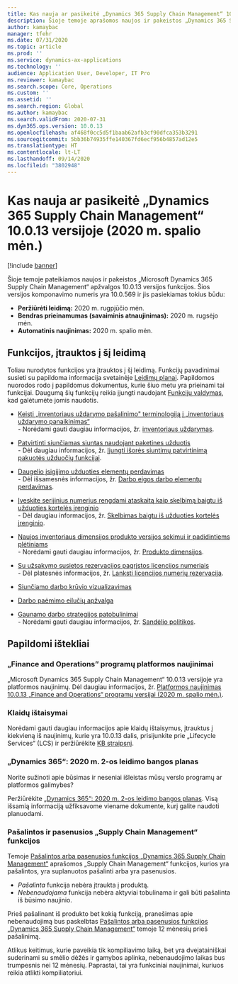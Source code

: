 ```yaml
---
title: Kas nauja ar pasikeitė „Dynamics 365 Supply Chain Management“ 10.0.13 versijoje (2020 m. spalio mėn.)
description: Šioje temoje aprašomos naujos ir pakeistos „Dynamics 365 Supply Chain Management“ 10.0.13 versijos funkcijos.
author: kamaybac
manager: tfehr
ms.date: 07/31/2020
ms.topic: article
ms.prod: ''
ms.service: dynamics-ax-applications
ms.technology: ''
audience: Application User, Developer, IT Pro
ms.reviewer: kamaybac
ms.search.scope: Core, Operations
ms.custom: ''
ms.assetid: ''
ms.search.region: Global
ms.author: kamaybac
ms.search.validFrom: 2020-07-31
ms.dyn365.ops.version: 10.0.13
ms.openlocfilehash: af468f0cc5d5f1baab62afb3cf90dfca353b3291
ms.sourcegitcommit: 5bb36b74935ffe140367fd6ecf956b4857ad12e5
ms.translationtype: HT
ms.contentlocale: lt-LT
ms.lasthandoff: 09/14/2020
ms.locfileid: "3802948"
---
```

# <a name="whats-new-or-changed-in-dynamics-365-supply-chain-management-10013-october-2020"></a>Kas nauja ar pasikeitė „Dynamics 365 Supply Chain Management“ 10.0.13 versijoje (2020 m. spalio mėn.)

[!include [banner](../includes/banner.md)]

Šioje temoje pateikiamos naujos ir pakeistos „Microsoft Dynamics 365 Supply Chain Management“ apžvalgos 10.0.13 versijos funkcijos. Šios versijos komponavimo numeris yra 10.0.569 ir jis pasiekiamas tokius būdu:

- **Peržiūrėti leidimą:** 2020 m. rugpjūčio mėn.
- **Bendras prieinamumas (savaiminis atnaujinimas):** 2020 m. rugsėjo mėn.
- **Automatinis naujinimas:** 2020 m. spalio mėn.

## <a name="features-included-in-this-release"></a>Funkcijos, įtrauktos į šį leidimą

Toliau nurodytos funkcijos yra įtrauktos į šį leidimą. Funkcijų pavadinimai susieti su papildoma informacija svetainėje [Leidimų planai](https://docs.microsoft.com/dynamics365/release-plans/). Papildomos nuorodos rodo į papildomus dokumentus, kurie šiuo metu yra prieinami tai funkcijai. Daugumą šių funkcijų reikia įjungti naudojant [Funkcijų valdymas](../../fin-ops-core/fin-ops/get-started/feature-management/feature-management-overview.md), kad galėtumėte jomis naudotis.

- [Keisti „inventoriaus uždarymo pašalinimo" terminologiją į „inventoriaus uždarymo panaikinimas“](https://docs.microsoft.com/dynamics365-release-plan/2020wave1/dynamics365-supply-chain-management/change-terminology-inventory-closing-cancellation-inventory-closing-reverse)<br> - Norėdami gauti daugiau informacijos, žr. [inventoriaus uždarymas](../cost-management/inventory-close.md).

- [Patvirtinti siunčiamas siuntas naudojant paketines užduotis](https://docs.microsoft.com/dynamics365-release-plan/2020wave2/finance-operations/dynamics365-supply-chain-management/confirm-outbound-shipments-batch-jobs)<br> - Dėl daugiau informacijos, žr. [Įjungti išorės siuntimų patvirtinimą pakuotės užduočių funkcijai](../warehousing/confirm-outbound-shipments-from-batch-jobs.md).

- [Daugelio įsigijimo užduoties elementų perdavimas](https://docs.microsoft.com/dynamics365-release-plan/2020wave1/dynamics365-supply-chain-management/delegation-multiple-purchasing-work-items)<br> - Dėl išsamesnės informacijos, žr. [Darbo eigos darbo elementų perdavimas](../../fin-ops-core/fin-ops/organization-administration/tasks/delegate-work-items-workflow.md).

- [Įveskite serijinius numerius rengdami ataskaitą kaip skelbimą baigtu iš užduoties kortelės įrenginio](https://docs.microsoft.com/dynamics365-release-plan/2020wave2/finance-operations/dynamics365-supply-chain-management/enter-serial-numbers-while-reporting-as-finished-job-card-device)<br> - Dėl daugiau informacijos, žr. [Skelbimas baigtu iš užduoties kortelės įrenginio](../production-control/report-finished-job-device.md).

- [Naujos inventoriaus dimensijos produkto versijos sekimui ir padidintiems plėtiniams](https://docs.microsoft.com/dynamics365-release-plan/2020wave2/finance-operations/dynamics365-supply-chain-management/new-inventory-dimensions-product-version-tracking-enhanced-extensibility)<br> - Norėdami gauti daugiau informacijos, žr. [Produkto dimensijos](../pim/product-dimensions.md).

- [Su užsakymo susietos rezervacijos pagrįstos licencijos numeriais](https://docs.microsoft.com/dynamics365-release-plan/2020wave2/finance-operations/dynamics365-supply-chain-management/order-committed-reservation-based-license-plates-lp-picking-processing)<br> - Dėl platesnės informacijos, žr. [Lanksti licencijos numerių rezervacija](../warehousing/flexible-warehouse-level-dimension-reservation.md#flexible-license-plate-reservation).

- [Siunčiamo darbo krūvio vizualizavimas](https://docs.microsoft.com/dynamics365-release-plan/2020wave2/finance-operations/dynamics365-supply-chain-management/warehouse-management--workload-visualization)

- [Darbo paėmimo eilučių apžvalga](https://docs.microsoft.com/dynamics365-release-plan/2020wave2/finance-operations/dynamics365-supply-chain-management/work-pick-line-overview)

- [Gaunamo darbo strategijos patobulinimai](https://docs.microsoft.com/dynamics365-release-plan/2020wave2/finance-operations/dynamics365-supply-chain-management/work-policy-enhancements-inbound-work)<br> - Norėdami gauti daugiau informacijos, žr. [Sandėlio politikos](../warehousing/warehouse-work-policies.md).

## <a name="additional-resources"></a>Papildomi ištekliai

### <a name="platform-updates-for-finance-and-operations-apps"></a>„Finance and Operations” programų platformos naujinimai

„Microsoft Dynamics 365 Supply Chain Management“ 10.0.13 versijoje yra platformos naujinimų. Dėl daugiau informacijos, žr. [Platformos naujinimas 10.0.13 „Finance and Operations“ programų versijai (2020 m. spalio mėn.)](../../fin-ops-core/dev-itpro/get-started/whats-new-platform-updates-10-0-13.md).

### <a name="bug-fixes"></a>Klaidų ištaisymai

Norėdami gauti daugiau informacijos apie klaidų ištaisymus, įtrauktus į kiekvieną iš naujinimų, kurie yra 10.0.13 dalis, prisijunkite prie „Lifecycle Services“ (LCS) ir peržiūrėkite [KB straipsnį](https://fix.lcs.dynamics.com/Issue/Details?bugId=476824&dbType=3&qc=18d329e7d9887a622bada690791f5814dbbef22bb6f4eaada3718299f40132fd). 

### <a name="dynamics-365-2020-release-wave-2-plan"></a>„Dynamics 365“: 2020 m. 2-os leidimo bangos planas

Norite sužinoti apie būsimas ir neseniai išleistas mūsų verslo programų ar platformos galimybes?

Peržiūrėkite [„Dynamics 365“: 2020 m. 2-os leidimo bangos planas](https://docs.microsoft.com/dynamics365-release-plan/2020wave2/index). Visą išsamią informaciją užfiksavome viename dokumente, kurį galite naudoti planuodami.

### <a name="removed-and-deprecated-supply-chain-management-features"></a>Pašalintos ir pasenusios „Supply Chain Management“ funkcijos

Temoje [Pašalintos arba pasenusios funkcijos „Dynamics 365 Supply Chain Management“](removed-deprecated-features-scm-updates.md) aprašomos „Supply Chain Management“ funkcijos, kurios yra pašalintos, yra suplanuotos pašalinti arba yra pasenusios.

- *Pašalinta* funkcija nebėra įtraukta į produktą.
- *Nebenaudojama* funkcija nebėra aktyviai tobulinama ir gali būti pašalinta iš būsimo naujinio.

Prieš pašalinant iš produkto bet kokią funkciją, pranešimas apie nebenaudojimą bus paskelbtas [Pašalintos arba pasenusios funkcijos „Dynamics 365 Supply Chain Management“](removed-deprecated-features-scm-updates.md) temoje 12 mėnesių prieš pašalinimą.

Atlikus keitimus, kurie paveikia tik kompiliavimo laiką, bet yra dvejatainiškai suderinami su smėlio dėžės ir gamybos aplinka, nebenaudojimo laikas bus trumpesnis nei 12 mėnesių. Paprastai, tai yra funkciniai naujinimai, kuriuos reikia atlikti kompiliatoriui.
